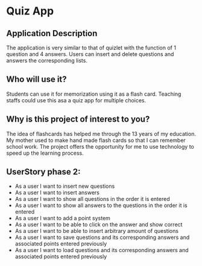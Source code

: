 # Quiz App


## Application Description
The application is very similar to that of quizlet with the function of 1 question and 4 answers.
Users can insert and delete questions and answers the corresponding lists.




## Who will use it?
Students can use it for memorization using it as a flash card. Teaching staffs could use this asa
a quiz app for multiple choices.


## Why is this project of interest to you?
The idea of flashcards has helped me through the 13 years of my education.
My mother used to make hand made flash cards so that I can remember school work.
The project offers the opportunity for me to use technology to speed up the
learning process.




## UserStory phase 2:
- As a user I want to insert new questions
- As a user I want to insert answers
- As a user I want to show all questions in the order it is entered
- As a user I want to show all answers to the questions in the order it is entered
- As a user I want to add a point system
- As a user I want to be able to click on the answer and show correct
- As a user I want to be able to insert arbitrary amount of questions
- As a user I want to save questions and its corresponding answers and associated points entered previously
- As a user I want to load questions and its corresponding answers and associated points entered previously


